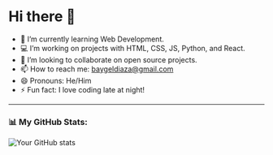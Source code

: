 # Hi there 👋

- 🌱 I’m currently learning Web Development.
- 💻 I’m working on projects with HTML, CSS, JS, Python, and React.
- 🤝 I’m looking to collaborate on open source projects.
- 📫 How to reach me: baygeldiaza@gmail.com
- 😄 Pronouns: He/Him
- ⚡ Fun fact: I love coding late at night!

---

### 📊 My GitHub Stats:
![Your GitHub stats](https://github-readme-stats.vercel.app/api?username=BAY1818&show_icons=true&theme=dark)
